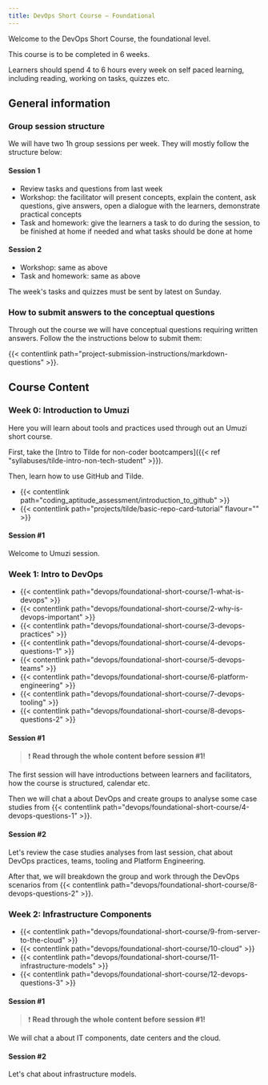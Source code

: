 ```yaml
---
title: DevOps Short Course – Foundational
---
```


Welcome to the DevOps Short Course, the foundational level.

This course is to be completed in 6 weeks.

Learners should spend 4 to 6 hours every week on self paced learning, including reading, working on tasks, quizzes etc.

## General information

### Group session structure
We will have two 1h group sessions per week. They will mostly follow the structure below:

#### Session 1
- Review tasks and questions from last week
- Workshop: the facilitator will present concepts, explain the content, ask questions, give answers, open a dialogue with the learners, demonstrate practical concepts
- Task and homework: give the learners a task to do during the session, to be finished at home if needed and what tasks should be done at home

#### Session 2
- Workshop: same as above
- Task and homework: same as above

The week's tasks and quizzes must be sent by latest on Sunday.

### How to submit answers to the conceptual questions
Through out the course we will have conceptual questions requiring written answers. Follow the the instructions below to submit them:

{{< contentlink path="project-submission-instructions/markdown-questions" >}}.

## Course Content

### Week 0: Introduction to Umuzi
Here you will learn about tools and practices used through out an Umuzi short course.

First, take the [Intro to Tilde for non-coder bootcampers]({{< ref "syllabuses/tilde-intro-non-tech-student" >}}).

Then, learn how to use GitHub and Tilde.
- {{< contentlink path="coding_aptitude_assessment/introduction_to_github" >}}
- {{< contentlink path="projects/tilde/basic-repo-card-tutorial" flavour="" >}}

#### Session #1
Welcome to Umuzi session.

### Week 1: Intro to DevOps
- {{< contentlink path="devops/foundational-short-course/1-what-is-devops" >}}
- {{< contentlink path="devops/foundational-short-course/2-why-is-devops-important" >}}
- {{< contentlink path="devops/foundational-short-course/3-devops-practices" >}}
- {{< contentlink path="devops/foundational-short-course/4-devops-questions-1" >}}
- {{< contentlink path="devops/foundational-short-course/5-devops-teams" >}}
- {{< contentlink path="devops/foundational-short-course/6-platform-engineering" >}}
- {{< contentlink path="devops/foundational-short-course/7-devops-tooling" >}}
- {{< contentlink path="devops/foundational-short-course/8-devops-questions-2" >}}

#### Session #1
> ❗ **Read through the whole content before session #1!**

The first session will have introductions between learners and facilitators, how the course is structured, calendar etc.

Then we will chat a about DevOps and create groups to analyse some case studies from {{< contentlink path="devops/foundational-short-course/4-devops-questions-1" >}}.

#### Session #2
Let's review the case studies analyses from last session, chat about DevOps practices, teams, tooling and Platform Engineering.

After that, we will breakdown the group and work through the DevOps scenarios from {{< contentlink path="devops/foundational-short-course/8-devops-questions-2" >}}.

### Week 2: Infrastructure Components
- {{< contentlink path="devops/foundational-short-course/9-from-server-to-the-cloud" >}}
- {{< contentlink path="devops/foundational-short-course/10-cloud" >}}
- {{< contentlink path="devops/foundational-short-course/11-infrastructure-models" >}}
- {{< contentlink path="devops/foundational-short-course/12-devops-questions-3" >}}

#### Session #1
> ❗ **Read through the whole content before session #1!**

We will chat a about IT components, date centers and the cloud.

#### Session #2
Let's chat about infrastructure models.